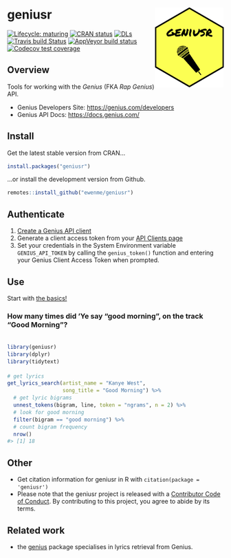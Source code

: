 
# geniusr <img src="man/figures/logo.png" width="160px" align="right" />

<!-- badges: start -->

[![Lifecycle:
maturing](https://img.shields.io/badge/lifecycle-maturing-blue.svg)](https://www.tidyverse.org/lifecycle/#maturing)
[![CRAN
status](https://www.r-pkg.org/badges/version/geniusr)](https://cran.r-project.org/package=geniusr)
[![DLs](http://cranlogs.r-pkg.org/badges/geniusr)](http://cran.rstudio.com/web/packages/geniusr/index.html)
[![Travis build
Status](https://travis-ci.org/ewenme/geniusr.png)](https://travis-ci.org/ewenme/geniusr)
[![AppVeyor build
status](https://ci.appveyor.com/api/projects/status/github/ewenme/geniusr?branch=master&svg=true)](https://ci.appveyor.com/project/ewenme/geniusr)
[![Codecov test
coverage](https://codecov.io/gh/ewenme/geniusr/branch/master/graph/badge.svg)](https://codecov.io/gh/ewenme/geniusr?branch=master)
<!-- badges: end -->

## Overview

Tools for working with the *Genius* (FKA *Rap Genius*) API.

  - Genius Developers Site: <https://genius.com/developers>
  - Genius API Docs: <https://docs.genius.com/>

## Install

Get the latest stable version from CRAN…

``` r
install.packages("geniusr")
```

…or install the development version from Github.

``` r
remotes::install_github("ewenme/geniusr")
```

## Authenticate

1.  [Create a Genius API client](https://genius.com/api-clients/new)
2.  Generate a client access token from your [API Clients
    page](https://genius.com/api-clients)
3.  Set your credentials in the System Environment variable
    `GENIUS_API_TOKEN` by calling the `genius_token()` function and
    entering your Genius Client Access Token when prompted.

## Use

Start with [the
basics\!](https://ewenme.github.io/geniusr/articles/geniusr.html)

### How many times did ’Ye say “good morning”, on the track “Good Morning”?

``` r

library(geniusr)
library(dplyr)
library(tidytext)

# get lyrics
get_lyrics_search(artist_name = "Kanye West",
                  song_title = "Good Morning") %>% 
  # get lyric bigrams
  unnest_tokens(bigram, line, token = "ngrams", n = 2) %>%
  # look for good morning
  filter(bigram == "good morning") %>% 
  # count bigram frequency
  nrow()
#> [1] 18
```

## Other

  - Get citation information for geniusr in R with `citation(package =
    'geniusr')`
  - Please note that the geniusr project is released with a [Contributor
    Code of
    Conduct](https://ewenme.github.io/geniusr//CODE_OF_CONDUCT.html). By
    contributing to this project, you agree to abide by its terms.

## Related work

  - the [genius](https://github.com/JosiahParry/genius) package
    specialises in lyrics retrieval from Genius.
